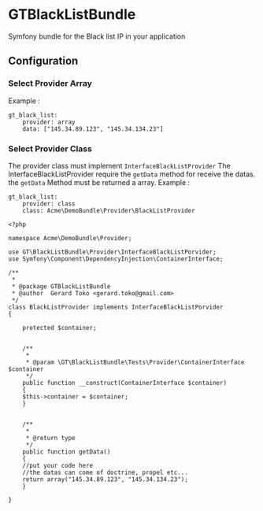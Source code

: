 GTBlackListBundle
=================

Symfony bundle for the Black list IP in your application


## Configuration

### Select Provider Array
Example :
```
gt_black_list:
    provider: array
    data: ["145.34.89.123", "145.34.134.23"]
```

### Select Provider Class
The provider class must implement ```InterfaceBlackListProvider```
The InterfaceBlackListProvider require the ```getData``` method for receive the datas. the ```getData``` Method must be returned a array.
Example :
```
gt_black_list:
    provider: class
    class: Acme\DemoBundle\Provider\BlackListProvider
```

```
<?php

namespace Acme\DemoBundle\Provider;

use GT\BlackListBundle\Provider\InterfaceBlackListPorvider;
use Symfony\Component\DependencyInjection\ContainerInterface;

/**
 *
 * @package GTBlackListBundle
 * @author  Gerard Toko <gerard.toko@gmail.com>
 */
class BlackListProvider implements InterfaceBlackListPorvider
{

    protected $container;


    /**
     * 
     * @param \GT\BlackListBundle\Tests\Provider\ContainerInterface $container
     */
    public function __construct(ContainerInterface $container)
    {
	$this->container = $container;
    }


    /**
     * 
     * @return type
     */
    public function getData()
    {
	//put your code here
	//the datas can come of doctrine, propel etc...
	return array("145.34.89.123", "145.34.134.23");
    }

}
```